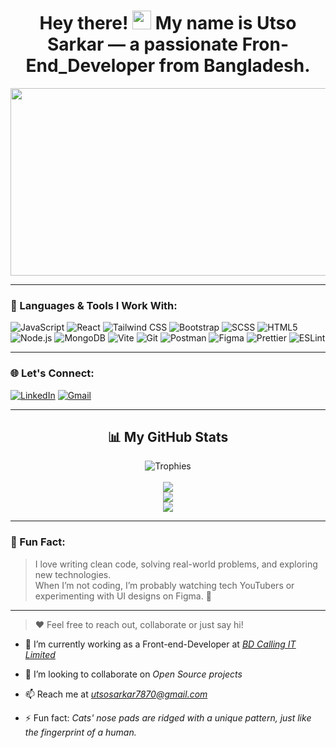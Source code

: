 <div id="header" align="center">
  <h1>
    Hey there! 
    <img src="https://media.giphy.com/media/hvRJCLFzcasrR4ia7z/giphy.gif" width="30px"/>
    My name is <strong>Utso Sarkar</strong> — a passionate Fron-End_Developer from Bangladesh.
  </h1>
</div>

<div align="center">
  <img src="https://media.giphy.com/media/dWesBcTLavkZuG35MI/giphy.gif" width="600" height="300"/>
</div>

---

### 🚀 Languages & Tools I Work With:

![JavaScript](https://img.shields.io/badge/JavaScript-F7DF1E?style=flat-square&logo=javascript&logoColor=black)
![React](https://img.shields.io/badge/React-61DAFB?style=flat-square&logo=react&logoColor=white)
![Tailwind CSS](https://img.shields.io/badge/Tailwind-38B2AC?style=flat-square&logo=tailwind-css&logoColor=white)
![Bootstrap](https://img.shields.io/badge/Bootstrap-563D7C?style=flat-square&logo=bootstrap&logoColor=white)
![SCSS](https://img.shields.io/badge/SCSS-CC6699?style=flat-square&logo=sass&logoColor=white)
![HTML5](https://img.shields.io/badge/HTML5-E34F26?style=flat-square&logo=html5&logoColor=white)
![Node.js](https://img.shields.io/badge/Node.js-339933?style=flat-square&logo=node.js&logoColor=white)
![MongoDB](https://img.shields.io/badge/MongoDB-47A248?style=flat-square&logo=mongodb&logoColor=white)
![Vite](https://img.shields.io/badge/Vite-646CFF?style=flat-square&logo=vite&logoColor=white)
![Git](https://img.shields.io/badge/Git-F05032?style=flat-square&logo=git&logoColor=white)
![Postman](https://img.shields.io/badge/Postman-FF6C37?style=flat-square&logo=postman&logoColor=white)
![Figma](https://img.shields.io/badge/Figma-F24E1E?style=flat-square&logo=figma&logoColor=white)
![Prettier](https://img.shields.io/badge/Prettier-F7B93E?style=flat-square&logo=prettier&logoColor=black)
![ESLint](https://img.shields.io/badge/ESLint-4B32C3?style=flat-square&logo=eslint&logoColor=white)

---

### 🌐 Let's Connect:
[![LinkedIn](https://img.shields.io/badge/LinkedIn-0077B5?style=for-the-badge&logo=linkedin&logoColor=white)](https://www.linkedin.com/in/kowshick-chowdhury-6917a3179)
[![Gmail](https://img.shields.io/badge/Gmail-D14836?style=for-the-badge&logo=gmail&logoColor=white)](mailto:kowshick1170@gmail.com)

---

<h2 align="center">📊 My GitHub Stats</h2>

<div align="center">
  <img src="https://github-profile-trophy.vercel.app/?username=kowshickChowdhury&theme=gruvbox&row=2&column=3&margin-w=15&margin-h=15" alt="Trophies" />
  <br /><br />
  <img src="https://github-readme-stats.vercel.app/api/top-langs/?username=kowshickChowdhury&layout=compact&theme=radical&hide_border=true&langs_count=8" />
  <br />
  <img src="https://github-readme-stats.vercel.app/api?username=kowshickChowdhury&show_icons=true&hide_border=true&theme=tokyonight" />
  <br />
  <img src="https://github-readme-streak-stats.herokuapp.com?user=kowshickChowdhury&theme=highcontrast&hide_border=true" />
</div>

---

### 🧠 Fun Fact:

> I love writing clean code, solving real-world problems, and exploring new technologies.  
> When I’m not coding, I’m probably watching tech YouTubers or experimenting with UI designs on Figma. 🚀

---

> ❤️ Feel free to reach out, collaborate or just say hi!


- 🌱 I’m currently working as a Front-end-Developer at *[BD Calling IT Limited](https://bdcalling.com/)*

- 👯 I’m looking to collaborate on *Open Source projects*

- 📫 Reach me at *utsosarkar7870@gmail.com*

- ⚡ Fun fact: *Cats' nose pads are ridged with a unique pattern, just like the fingerprint of a human.*
